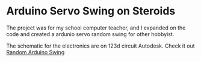 # Arduino Servo Swing on Steroids #

The project was for my school computer teacher, and I expanded on the code and created a ardunio servo random swing for other hobbyist. 

The schematic for the electronics are on 123d circuit Autodesk. Check it out [Random Arduino Swing](https://123d.circuits.io/circuits/1692451-random-servo-movement)